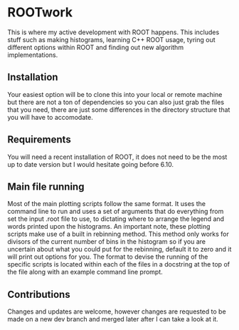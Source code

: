 # ROOTwork

This is where my active development with ROOT happens. This includes stuff such as making histograms, learning C++ ROOT usage, tyring out different options within ROOT and finding out new algorithm implementations.

## Installation
Your easiest option will be to clone this into your local or remote machine but there are not a ton of dependencies so you can also just grab the files that you need, there are just some differences in the directory structure that you will have to accomodate.

## Requirements
You will need a recent installation of ROOT, it does not need to be the most up to date version but I would hesitate going before 6.10.

## Main file running
Most of the main plotting scripts follow the same format. It uses the command line to run and uses a set of arguments that do everything from set the input .root file to use, to dictating where to arrange the legend and words printed upon the histograms. An important note, these plotting scripts make use of a built in rebinning method. This method only works for divisors of the current number of bins in the histogram so if you are uncertain about what you could put for the rebinning, default it to zero and it will print out options for you. The format to devise the running of the specific scripts is located within each of the files in a docstring at the top of the file along with an example command line prompt. 

## Contributions
Changes and updates are welcome, however changes are requested to be made on a new dev branch and merged later after I can take a look at it. 
